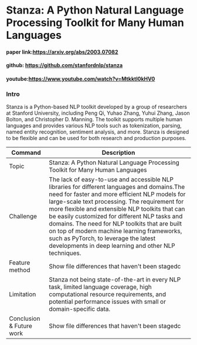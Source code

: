 # Stanza: A Python Natural Language Processing Toolkit for Many Human Languages

#### paper link:https://arxiv.org/abs/2003.07082
#### github: https://github.com/stanfordnlp/stanza
#### youtube:https://www.youtube.com/watch?v=Mtkktl0kHV0

### Intro
Stanza is a Python-based NLP toolkit developed by a group of researchers at Stanford University, including Peng Qi, Yuhao Zhang, Yuhui Zhang, Jason Bolton, and Christopher D. Manning. The toolkit supports multiple human languages and provides various NLP tools such as tokenization, parsing, named entity recognition, sentiment analysis, and more. Stanza is designed to be flexible and can be used for both research and production purposes.

| Command | Description |
| --- | --- |
| Topic | Stanza: A Python Natural Language Processing Toolkit for Many Human Languages |
| Challenge |The lack of easy-to-use and accessible NLP libraries for different languages and domains.The need for faster and more efficient NLP models for large-scale text processing. The requirement for more flexible and extensible NLP toolkits that can be easily customized for different NLP tasks and domains. The need for NLP toolkits that are built on top of modern machine learning frameworks, such as PyTorch, to leverage the latest developments in deep learning and other NLP techniques. |
| Feature method | Show file differences that haven't been stagedc |
| Limitation | Stanza not being state-of-the-art in every NLP task, limited language coverage, high computational resource requirements, and potential performance issues with small or domain-specific data. |
| Conclusion & Future work | Show file differences that haven't been stagedc |


